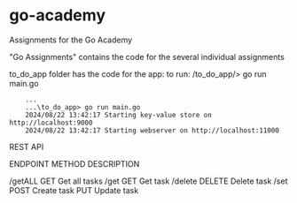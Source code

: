 # go-academy
Assignments for the Go Academy

"Go Assignments" contains the code for the several individual assignments

to_do_app folder has the code for the app:
to run: /to_do_app/> go run main.go

        ...
        ...\to_do_app> go run main.go  
        2024/08/22 13:42:17 Starting key-value store on http://localhost:9000
        2024/08/22 13:42:17 Starting webserver on http://localhost:11000


REST API 

ENDPOINT      METHOD                     DESCRIPTION

/getALL        GET                        Get all tasks
/get           GET                        Get task
/delete        DELETE                     Delete task
/set           POST                       Create task
               PUT                        Update task
